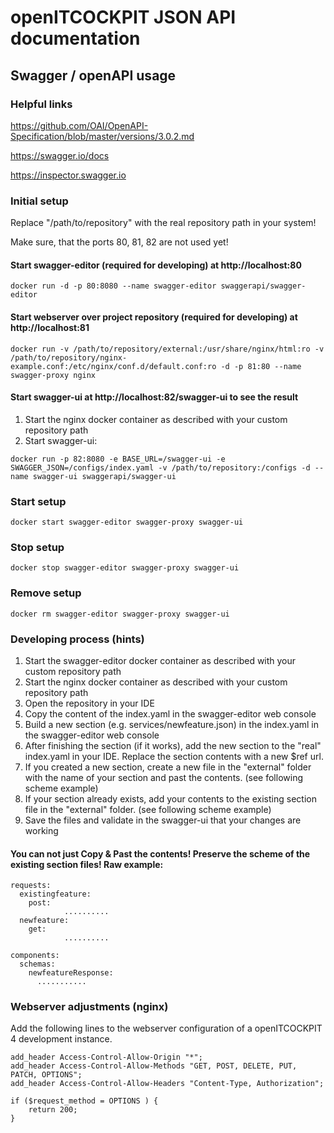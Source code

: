 # openITCOCKPIT JSON API documentation

## Swagger / openAPI usage



### Helpful links

https://github.com/OAI/OpenAPI-Specification/blob/master/versions/3.0.2.md

https://swagger.io/docs

https://inspector.swagger.io



### Initial setup

Replace "/path/to/repository" with the real repository path in your system!

Make sure, that the ports 80, 81, 82 are not used yet!


#### Start swagger-editor (required for developing) at http://localhost:80

```
docker run -d -p 80:8080 --name swagger-editor swaggerapi/swagger-editor
```

#### Start webserver over project repository (required for developing) at http://localhost:81

```
docker run -v /path/to/repository/external:/usr/share/nginx/html:ro -v /path/to/repository/nginx-example.conf:/etc/nginx/conf.d/default.conf:ro -d -p 81:80 --name swagger-proxy nginx
```

#### Start swagger-ui at http://localhost:82/swagger-ui to see the result

1. Start the nginx docker container as described with your custom repository path
2. Start swagger-ui:

```
docker run -p 82:8080 -e BASE_URL=/swagger-ui -e SWAGGER_JSON=/configs/index.yaml -v /path/to/repository:/configs -d --name swagger-ui swaggerapi/swagger-ui
```

### Start setup
```
docker start swagger-editor swagger-proxy swagger-ui
```

### Stop setup
```
docker stop swagger-editor swagger-proxy swagger-ui
```

### Remove setup
```
docker rm swagger-editor swagger-proxy swagger-ui
```


### Developing process (hints)

1. Start the swagger-editor docker container as described with your custom repository path
2. Start the nginx docker container as described with your custom repository path
3. Open the repository in your IDE
4. Copy the content of the index.yaml in the swagger-editor web console
5. Build a new section (e.g. services/newfeature.json) in the index.yaml in the swagger-editor web console
6. After finishing the section (if it works), add the new section to the "real" index.yaml in your IDE. Replace the section contents with a new $ref url.
7. If you created a new section, create a new file in the "external" folder with the name of your section and past the contents. (see following scheme example)
8. If your section already exists, add your contents to the existing section file in the "external" folder. (see following scheme example)
9. Save the files and validate in the swagger-ui that your changes are working

#### You can not just Copy & Past the contents! Preserve the scheme of the existing section files! Raw example:
```
requests:
  existingfeature:
    post:
    		..........
  newfeature:
    get:
    		..........

components:
  schemas:
    newfeatureResponse:
      ...........
```



### Webserver adjustments (nginx)
Add the following lines to the webserver configuration of a openITCOCKPIT 4 development instance.

```
add_header Access-Control-Allow-Origin "*";
add_header Access-Control-Allow-Methods "GET, POST, DELETE, PUT, PATCH, OPTIONS";
add_header Access-Control-Allow-Headers "Content-Type, Authorization";

if ($request_method = OPTIONS ) {
    return 200;
}
```

